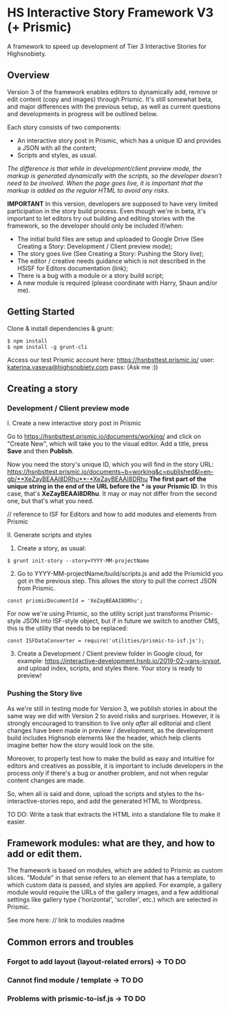 # HS Interactive Story Framework V3 (+ Prismic)

A framework to speed up development of Tier 3 Interactive Stories for Highsnobiety.


## Overview

Version 3 of the framework enables editors to dynamically add, remove or edit content (copy and images) through Prismic.
It's still somewhat beta, and major differences with the previous setup, as well as current questions and developments in progress will be outlined below.

Each story consists of two components:
- An interactive story post in Prismic, which has a unique ID and provides a JSON with all the content;
- Scripts and styles, as usual.

*The difference is that while in development/client preview mode, the markup is generated dynamically with the scripts, so the developer doesn't need to be involved. When the page goes live, it is important that the markup is added as the regular HTML to avoid any risks.*

**IMPORTANT**
In this version, developers are supposed to have very limited participation in the story build process. Even though we're in beta, it's important to let editors try out building and editing stories with the framework, so the developer should only be included if/when:
- The initial build files are setup and uploaded to Google Drive (See Creating a Story: Development / Client preview mode);
- The story goes live (See Creating a Story: Pushing the Story live);
- The editor / creative needs guidance which is not described in the HSISF for Editors documentation (link);
- There is a bug with a module or a story build script;
- A new module is required (please coordinate with Harry, Shaun and/or me).


## Getting Started

Clone & install dependencies & grunt:
```
$ npm install
$ npm install -g grunt-cli
```

Access our test Prismic account here: https://hsnbsttest.prismic.io/
user: katerina.vaseva@highsnobiety.com
pass: (Ask me :))


## Creating a story

### Development / Client preview mode

I. Create a new interactive story post in Prismic

Go to https://hsnbsttest.prismic.io/documents/working/ and click on "Create New", which will take you to the visual editor.
Add a title, press **Save** and then **Publish**.

Now you need the story's unique ID, which you will find in the story URL:
https://hsnbsttest.prismic.io/documents~b=working&c=published&l=en-gb/**XeZayBEAAI8DRhu**-*XeZayBEAAI8DRhu
**The first part of the unique string in the end of the URL before the * is your Prismic ID**.
In this case, that's **XeZayBEAAI8DRhu**.
It may or may not differ from the second one, but that's what you need.

// reference to ISF for Editors and how to add modules and elements from Prismic

II. Generate scripts and styles

1. Create a story, as usual:
```
$ grunt init-story --story=YYYY-MM-projectName
```

2. Go to YYYY-MM-projectName/build/scripts.js and add the PrismicId you got in the previous step. This allows the story to pull the correct JSON from Prismic.
```
const prismicDocumentId = 'XeZayBEAAI8DRhu';
```

For now we're using Prismic, so the utility script just transforms Prismic-style JSON into ISF-style object, but if in future we switch to another CMS, this is the utility that needs to be replaced:
```
const ISFDataConverter = require('utilities/prismic-to-isf.js');
```

3. Create a Development / Client preview folder in Google cloud, for example: https://interactive-development.hsnb.io/2019-02-vans-icysot, and upload index, scripts, and styles there. Your story is ready to preview!


### Pushing the Story live

As we're still in testing mode for Version 3, we publish stories in about the same way we did with Version 2 to avoid risks and surprises. However, it is strongly encouraged to transition to live only *after* all editorial and client changes have been made in preview / development, as the development build includes Highsnob elements like the header, which help clients imagine better how the story would look on the site.

Moreover, to properly test how to make the build as easy and intuitive for editors and creatives as possible, it is important to include developers in the process *only* if there's a bug or another problem, and not when regular content changes are made.

So, when all is said and done, upload the scripts and styles to the hs-interactive-stories repo, and add the generated HTML to Wordpress.

TO DO: Write a task that extracts the HTML into a standalone file to make it easier.


## Framework modules: what are they, and how to add or edit them.

The framework is based on modules, which are added to Prismic as custom slices. "Module" in that sense refers to an element that has a template, to which custom data is passed, and styles are applied. For example, a gallery module would require the URLs of the gallery images, and a few additional settings like gallery type ('horizontal', 'scroller', etc.) which are selected in Prismic.

See more here: // link to modules readme


## Common errors and troubles

### Forgot to add layout (layout-related errors) -> TO DO

### Cannot find module / template -> TO DO

### Problems with prismic-to-isf.js -> TO DO


